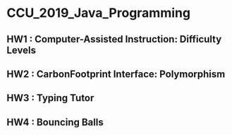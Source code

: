 # CCU_2019_Java_Programming
## HW1 : Computer-Assisted Instruction: Difficulty Levels
## HW2 : CarbonFootprint Interface: Polymorphism
## HW3 : Typing Tutor
## HW4 : Bouncing Balls
